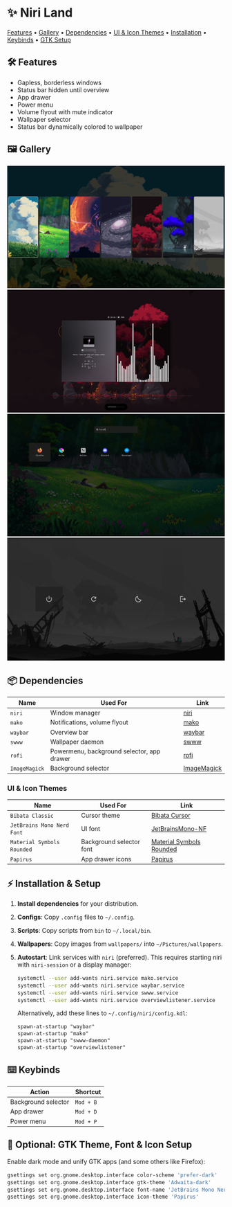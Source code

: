 # ✨ Niri Land
[Features](#features) • [Gallery](#-gallery) • [Dependencies](#-dependencies) • [UI & Icon Themes](#-ui--icon-themes) • [Installation](#-installation--setup) • [Keybinds](#-keybinds) • [GTK Setup](#-optional-gtk-theme-font--icon-setup)

   
## 🛠 Features 
- Gapless, borderless windows  
- Status bar hidden until overview  
- App drawer  
- Power menu  
- Volume flyout with mute indicator  
- Wallpaper selector  
- Status bar dynamically colored to wallpaper  
  
## 🖼 Gallery
![Background Selector](./assets/bgselector.png)
![Overview](./assets/overview.png)
![App Drawer](./assets/appdrawer.png)
![Power Menu](./assets/powermenu.png)

## 📦 Dependencies

| Name          | Used For                                   | Link                                                      |
| ------------- | ------------------------------------------ | --------------------------------------------------------- |
| `niri`        | Window manager                             | [niri](https://github.com/YaLTeR/niri)                    |
| `mako`        | Notifications, volume flyout               | [mako](https://github.com/emersion/mako)                  |
| `waybar`      | Overview bar                               | [waybar](https://github.com/Alexays/Waybar)               |
| `swww`        | Wallpaper daemon                           | [swww](https://github.com/Horus645/swww)                  |
| `rofi`        | Powermenu, background selector, app drawer | [rofi](https://github.com/davatorium/rofi)                |
| `ImageMagick` | Background selector                        | [ImageMagick](https://github.com/ImageMagick/ImageMagick) |

### UI & Icon Themes

| Name                       | Used For                 | Link                                                                                                 |
| -------------------------- | ------------------------ | ---------------------------------------------------------------------------------------------------- |
| `Bibata Classic`           | Cursor theme             | [Bibata Cursor](https://github.com/ful1e5/Bibata_Cursor)                                             |
| `JetBrains Mono Nerd Font` | UI font                  | [JetBrainsMono-NF](https://github.com/ryanoasis/nerd-fonts)                                          |
| `Material Symbols Rounded` | Background selector font | [Material Symbols Rounded](https://github.com/google/material-design-icons/tree/master/variablefont) |
| `Papirus`                  | App drawer icons         | [Papirus](https://github.com/PapirusDevelopmentTeam/papirus-icon-theme)                              |

## ⚡ Installation & Setup

1. **Install dependencies** for your distribution.
2. **Configs**: Copy `.config` files to `~/.config`.
3. **Scripts**: Copy scripts from `bin` to `~/.local/bin`.
4. **Wallpapers**: Copy images from `wallpapers/` into `~/Pictures/wallpapers`.
5. **Autostart**: Link services with `niri` (preferred). This requires starting niri with `niri-session` or a display manager:

   ```bash
   systemctl --user add-wants niri.service mako.service
   systemctl --user add-wants niri.service waybar.service
   systemctl --user add-wants niri.service swww.service
   systemctl --user add-wants niri.service overviewlistener.service
   ```

   Alternatively, add these lines to `~/.config/niri/config.kdl`:

   ```kdl
   spawn-at-startup "waybar"
   spawn-at-startup "mako"
   spawn-at-startup "swww-daemon"
   spawn-at-startup "overviewlistener"
   ```

## ⌨️ Keybinds

| Action              | Shortcut  |
| ------------------- | --------- |
| Background selector | `Mod + B` |
| App drawer          | `Mod + D` |
| Power menu          | `Mod + P` |

## 🎨 Optional: GTK Theme, Font & Icon Setup

Enable dark mode and unify GTK apps (and some others like Firefox):

```bash
gsettings set org.gnome.desktop.interface color-scheme 'prefer-dark'
gsettings set org.gnome.desktop.interface gtk-theme 'Adwaita-dark'
gsettings set org.gnome.desktop.interface font-name 'JetBrains Mono Nerd Font 11'
gsettings set org.gnome.desktop.interface icon-theme 'Papirus'
```
